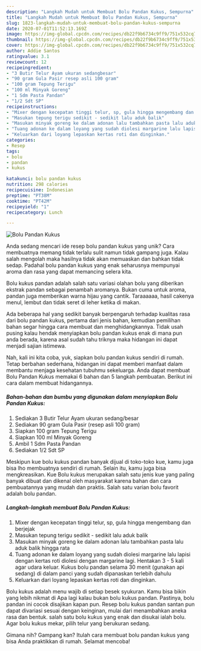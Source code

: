 ```yaml
---
description: "Langkah Mudah untuk Membuat Bolu Pandan Kukus, Sempurna"
title: "Langkah Mudah untuk Membuat Bolu Pandan Kukus, Sempurna"
slug: 1823-langkah-mudah-untuk-membuat-bolu-pandan-kukus-sempurna
date: 2020-07-01T11:52:13.169Z
image: https://img-global.cpcdn.com/recipes/db22f9b6734c9ff9/751x532cq70/bolu-pandan-kukus-foto-resep-utama.jpg
thumbnail: https://img-global.cpcdn.com/recipes/db22f9b6734c9ff9/751x532cq70/bolu-pandan-kukus-foto-resep-utama.jpg
cover: https://img-global.cpcdn.com/recipes/db22f9b6734c9ff9/751x532cq70/bolu-pandan-kukus-foto-resep-utama.jpg
author: Addie Santos
ratingvalue: 3.1
reviewcount: 12
recipeingredient:
- "3 Butir Telur Ayam ukuran sedangbesar"
- "90 gram Gula Pasir resep asli 100 gram"
- "100 gram Tepung Terigu"
- "100 ml Minyak Goreng"
- "1 Sdm Pasta Pandan"
- "1/2 Sdt SP"
recipeinstructions:
- "Mixer dengan kecepatan tinggi telur, sp, gula hingga mengembang dan berjejak"
- "Masukan tepung terigu sedikit - sedikit lalu aduk balik"
- "Masukan minyak goreng ke dalam adonan lalu tambahkan pasta lalu aduk balik hingga rata"
- "Tuang adonan ke dalam loyang yang sudah diolesi margarine lalu lapisi dengan kertas roti diolesi dengan margarine lagi. Hentakan 3 - 5 kali agar udara keluar. Kukus bolu pandan selama 30 menit (gunakan api sedang) di dalam panci yang sudah dipanaskan terlebih dahulu"
- "Keluarkan dari loyang lepaskan kertas roti dan dinginkan."
categories:
- Resep
tags:
- bolu
- pandan
- kukus

katakunci: bolu pandan kukus 
nutrition: 298 calories
recipecuisine: Indonesian
preptime: "PT38M"
cooktime: "PT42M"
recipeyield: "1"
recipecategory: Lunch

---
```



![Bolu Pandan Kukus](https://img-global.cpcdn.com/recipes/db22f9b6734c9ff9/751x532cq70/bolu-pandan-kukus-foto-resep-utama.jpg)

Anda sedang mencari ide resep bolu pandan kukus yang unik? Cara membuatnya memang tidak terlalu sulit namun tidak gampang juga. Kalau salah mengolah maka hasilnya tidak akan memuaskan dan bahkan tidak sedap. Padahal bolu pandan kukus yang enak seharusnya mempunyai aroma dan rasa yang dapat memancing selera kita.

Bolu kukus pandan adalah salah satu variasi olahan bolu yang diberikan ekstrak pandan sebagai penambah aromanya. Bukan cuma untuk aroma, pandan juga memberikan warna hijau yang cantik. Taraaaaaa, hasil cakenya menul, lembut dan tidak seret di leher ketika di makan.

Ada beberapa hal yang sedikit banyak berpengaruh terhadap kualitas rasa dari bolu pandan kukus, pertama dari jenis bahan, kemudian pemilihan bahan segar hingga cara membuat dan menghidangkannya. Tidak usah pusing kalau hendak menyiapkan bolu pandan kukus enak di mana pun anda berada, karena asal sudah tahu triknya maka hidangan ini dapat menjadi sajian istimewa.


Nah, kali ini kita coba, yuk, siapkan bolu pandan kukus sendiri di rumah. Tetap berbahan sederhana, hidangan ini dapat memberi manfaat dalam membantu menjaga kesehatan tubuhmu sekeluarga. Anda dapat membuat Bolu Pandan Kukus memakai 6 bahan dan 5 langkah pembuatan. Berikut ini cara dalam membuat hidangannya.

<!--inarticleads1-->

##### Bahan-bahan dan bumbu yang digunakan dalam menyiapkan Bolu Pandan Kukus:

1. Sediakan 3 Butir Telur Ayam ukuran sedang/besar
1. Sediakan 90 gram Gula Pasir (resep asli 100 gram)
1. Siapkan 100 gram Tepung Terigu
1. Siapkan 100 ml Minyak Goreng
1. Ambil 1 Sdm Pasta Pandan
1. Sediakan 1/2 Sdt SP


Meskipun kue bolu kukus pandan banyak dijual di toko-toko kue, kamu juga bisa lho membuatnya sendiri di rumah. Selain itu, kamu juga bisa mengkreasikan. Kue Bolu kukus merupakan salah satu jenis kue yang paling banyak dibuat dan dikenal oleh masyarakat karena bahan dan cara pembuatannya yang mudah dan praktis. Salah satu varian bolu favorit adalah bolu pandan. 

<!--inarticleads2-->

##### Langkah-langkah membuat Bolu Pandan Kukus:

1. Mixer dengan kecepatan tinggi telur, sp, gula hingga mengembang dan berjejak
1. Masukan tepung terigu sedikit - sedikit lalu aduk balik
1. Masukan minyak goreng ke dalam adonan lalu tambahkan pasta lalu aduk balik hingga rata
1. Tuang adonan ke dalam loyang yang sudah diolesi margarine lalu lapisi dengan kertas roti diolesi dengan margarine lagi. Hentakan 3 - 5 kali agar udara keluar. Kukus bolu pandan selama 30 menit (gunakan api sedang) di dalam panci yang sudah dipanaskan terlebih dahulu
1. Keluarkan dari loyang lepaskan kertas roti dan dinginkan.


Bolu kukus adalah menu wajib di setiap besek syukuran. Kamu bisa bikin yang lebih nikmat di Apa lagi kalau bukan bolu kukus pandan. Pastinya, bolu pandan ini cocok disajikan kapan pun. Resep bolu kukus pandan santan pun dapat divariasi sesuai dengan keinginan, mulai dari menambahkan aneka rasa dan bentuk. salah satu bolu kukus yang enak dan disukai ialah bolu. Agar bolu kukus mekar, pilih telur yang berukuran sedang. 

Gimana nih? Gampang kan? Itulah cara membuat bolu pandan kukus yang bisa Anda praktikkan di rumah. Selamat mencoba!
